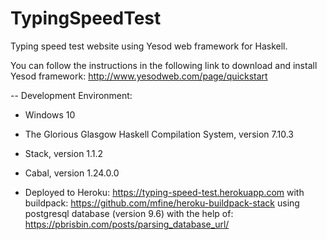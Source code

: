 # TypingSpeedTest
Typing speed test website using Yesod web framework for Haskell.

You can follow the instructions in the following link to download and install Yesod framework: http://www.yesodweb.com/page/quickstart

-- Development Environment:
  - Windows 10
  - The Glorious Glasgow Haskell Compilation System, version 7.10.3
  - Stack, version 1.1.2
  - Cabal, version 1.24.0.0

- Deployed to Heroku: https://typing-speed-test.herokuapp.com
with buildpack: https://github.com/mfine/heroku-buildpack-stack
using postgresql database (version 9.6) with the help of: https://pbrisbin.com/posts/parsing_database_url/

